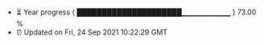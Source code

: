 - ⏳ Year progress { █████████████████████▁▁▁▁▁▁▁▁▁ } 73.00 %
- ⏰ Updated on Fri, 24 Sep 2021 10:22:29 GMT

